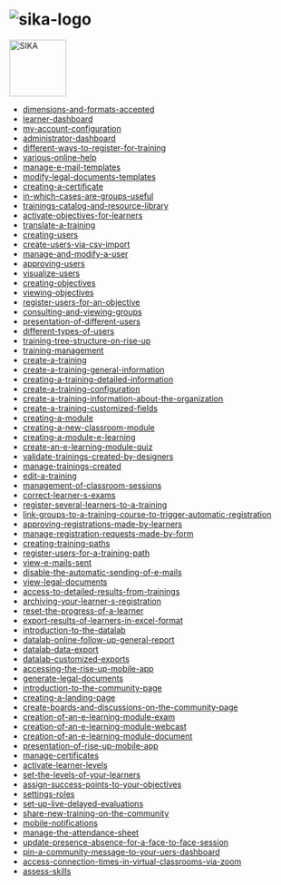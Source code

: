 # ![sika-logo](https://user-images.githubusercontent.com/81644815/120680500-abb97d80-c49a-11eb-9d48-cf39e01b4168.jpg)

<img src="https://user-images.githubusercontent.com/81644815/120680500-abb97d80-c49a-11eb-9d48-cf39e01b4168.jpg" alt="SIKA"
	title="SIKA" height="100" />
  
<nav>
    <ul>
    <li><a href="1088682-dimensions-and-formats-accepted.html">dimensions-and-formats-accepted</a></li>
<li><a href="3956082-learner-dashboard.html">learner-dashboard</a></li>
<li><a href="3957865-my-account-configuration.html">my-account-configuration</a></li>
<li><a href="3966358-administrator-dashboard.html">administrator-dashboard</a></li>
<li><a href="3970166-different-ways-to-register-for-training.html">different-ways-to-register-for-training</a></li>
<li><a href="3970329-various-online-help.html">various-online-help</a></li>
<li><a href="3970582-manage-e-mail-templates.html">manage-e-mail-templates</a></li>
<li><a href="3970584-modify-legal-documents-templates.html">modify-legal-documents-templates</a></li>
<li><a href="3970601-creating-a-certificate.html">creating-a-certificate</a></li>
<li><a href="3971448-in-which-cases-are-groups-useful.html">in-which-cases-are-groups-useful</a></li>
<li><a href="3971525-trainings-catalog-and-resource-library.html">trainings-catalog-and-resource-library</a></li>
<li><a href="3971695-activate-objectives-for-learners.html">activate-objectives-for-learners</a></li>
<li><a href="3973441-translate-a-training.html">translate-a-training</a></li>
<li><a href="3973595-creating-users.html">creating-users</a></li>
<li><a href="3973600-create-users-via-csv-import.html">create-users-via-csv-import</a></li>
<li><a href="3973605-manage-and-modify-a-user.html">manage-and-modify-a-user</a></li>
<li><a href="3973606-approving-users.html">approving-users</a></li>
<li><a href="3973641-visualize-users.html">visualize-users</a></li>
<li><a href="3973714-creating-objectives.html">creating-objectives</a></li>
<li><a href="3973718-viewing-objectives.html">viewing-objectives</a></li>
<li><a href="3973721-register-users-for-an-objective.html">register-users-for-an-objective</a></li>
<li><a href="3973862-consulting-and-viewing-groups.html">consulting-and-viewing-groups</a></li>
<li><a href="3973902-presentation-of-different-users.html">presentation-of-different-users</a></li>
<li><a href="3973949-different-types-of-users.html">different-types-of-users</a></li>
<li><a href="3973965-training-tree-structure-on-rise-up.html">training-tree-structure-on-rise-up</a></li>
<li><a href="3973983-training-management.html">training-management</a></li>
<li><a href="3974013-create-a-training.html">create-a-training</a></li>
<li><a href="3974260-create-a-training-general-information.html">create-a-training-general-information</a></li>
<li><a href="3974262-creating-a-training-detailed-information.html">creating-a-training-detailed-information</a></li>
<li><a href="3974276-create-a-training-configuration.html">create-a-training-configuration</a></li>
<li><a href="3974277-create-a-training-information-about-the-organization.html">create-a-training-information-about-the-organization</a></li>
<li><a href="3974282-create-a-training-customized-fields.html">create-a-training-customized-fields</a></li>
<li><a href="3975035-creating-a-module.html">creating-a-module</a></li>
<li><a href="3975036-creating-a-new-classroom-module.html">creating-a-new-classroom-module</a></li>
<li><a href="3975037-creating-a-module-e-learning.html">creating-a-module-e-learning</a></li>
<li><a href="3975290-create-an-e-learning-module-quiz.html">create-an-e-learning-module-quiz</a></li>
<li><a href="3975342-validate-trainings-created-by-designers.html">validate-trainings-created-by-designers</a></li>
<li><a href="3975348-manage-trainings-created.html">manage-trainings-created</a></li>
<li><a href="3975356-edit-a-training.html">edit-a-training</a></li>
<li><a href="3975362-management-of-classroom-sessions.html">management-of-classroom-sessions</a></li>
<li><a href="3975364-correct-learner-s-exams.html">correct-learner-s-exams</a></li>
<li><a href="3988737-register-several-learners-to-a-training.html">register-several-learners-to-a-training</a></li>
<li><a href="3989126-link-groups-to-a-training-course-to-trigger-automatic-registration.html">link-groups-to-a-training-course-to-trigger-automatic-registration</a></li>
<li><a href="3989146-approving-registrations-made-by-learners.html">approving-registrations-made-by-learners</a></li>
<li><a href="3989168-manage-registration-requests-made-by-form.html">manage-registration-requests-made-by-form</a></li>
<li><a href="3989199-creating-training-paths.html">creating-training-paths</a></li>
<li><a href="3989215-register-users-for-a-training-path.html">register-users-for-a-training-path</a></li>
<li><a href="3989238-view-e-mails-sent.html">view-e-mails-sent</a></li>
<li><a href="3989243-disable-the-automatic-sending-of-e-mails.html">disable-the-automatic-sending-of-e-mails</a></li>
<li><a href="3991060-view-legal-documents.html">view-legal-documents</a></li>
<li><a href="3991118-access-to-detailed-results-from-trainings.html">access-to-detailed-results-from-trainings</a></li>
<li><a href="3991120-archiving-your-learner-s-registration.html">archiving-your-learner-s-registration</a></li>
<li><a href="3992721-reset-the-progress-of-a-learner.html">reset-the-progress-of-a-learner</a></li>
<li><a href="3992725-export-results-of-learners-in-excel-format.html">export-results-of-learners-in-excel-format</a></li>
<li><a href="3993062-introduction-to-the-datalab.html">introduction-to-the-datalab</a></li>
<li><a href="3993071-datalab-online-follow-up-general-report.html">datalab-online-follow-up-general-report</a></li>
<li><a href="3993075-datalab-data-export.html">datalab-data-export</a></li>
<li><a href="3993076-datalab-customized-exports.html">datalab-customized-exports</a></li>
<li><a href="4043291-accessing-the-rise-up-mobile-app.html">accessing-the-rise-up-mobile-app</a></li>
<li><a href="4033011-generate-legal-documents.html">generate-legal-documents</a></li>
<li><a href="4042394-introduction-to-the-community-page.html">introduction-to-the-community-page</a></li>
<li><a href="4043433-creating-a-landing-page.html">creating-a-landing-page</a></li>
<li><a href="4111263-create-boards-and-discussions-on-the-community-page.html">create-boards-and-discussions-on-the-community-page</a></li>
<li><a href="4143378-creation-of-an-e-learning-module-exam.html">creation-of-an-e-learning-module-exam</a></li>
<li><a href="4274015-creation-of-an-e-learning-module-webcast.html">creation-of-an-e-learning-module-webcast</a></li>
<li><a href="4274052-creation-of-an-e-learning-module-document.html">creation-of-an-e-learning-module-document</a></li>
<li><a href="4373341-presentation-of-rise-up-mobile-app.html">presentation-of-rise-up-mobile-app</a></li>
<li><a href="4543148-manage-certificates.html">manage-certificates</a></li>
<li><a href="4549492-activate-learner-levels.html">activate-learner-levels</a></li>
<li><a href="4549701-set-the-levels-of-your-learners.html">set-the-levels-of-your-learners</a></li>
<li><a href="4549707-assign-success-points-to-your-objectives.html">assign-success-points-to-your-objectives</a></li>
<li><a href="4550442-settings-roles.html">settings-roles</a></li>
<li><a href="4581737-set-up-live-delayed-evaluations.html">set-up-live-delayed-evaluations</a></li>
<li><a href="4602622-share-new-training-on-the-community.html">share-new-training-on-the-community</a></li>
<li><a href="4612221-mobile-notifications.html">mobile-notifications</a></li>
<li><a href="4635924-manage-the-attendance-sheet.html">manage-the-attendance-sheet</a></li>
<li><a href="4635929-update-presence-absence-for-a-face-to-face-session.html">update-presence-absence-for-a-face-to-face-session</a></li>
<li><a href="4660760-pin-a-community-message-to-your-uers-dashboard.html">pin-a-community-message-to-your-uers-dashboard</a></li>
<li><a href="4670434-access-connection-times-in-virtual-classrooms-via-zoom.html">access-connection-times-in-virtual-classrooms-via-zoom</a></li>
<li><a href="4698776-assess-skills.html">assess-skills</a></li>

